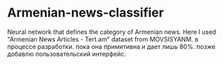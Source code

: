# Armenian-news-classifier
Neural network that defines the category of Armenian news. Here I used "Armenian News Articles - Tert.am" dataset from MOVSISYANM.
в процессе разработки. пока она примитивна и дает лишь 80%. позже добавлю пользовательский интерфейс.
